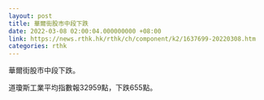```yaml
---
layout: post
title: 華爾街股市中段下跌
date: 2022-03-08 02:00:04.000000000 +08:00
link: https://news.rthk.hk/rthk/ch/component/k2/1637699-20220308.htm
categories: rthk
---
```


華爾街股市中段下跌。

道瓊斯工業平均指數報32959點，下跌655點。

